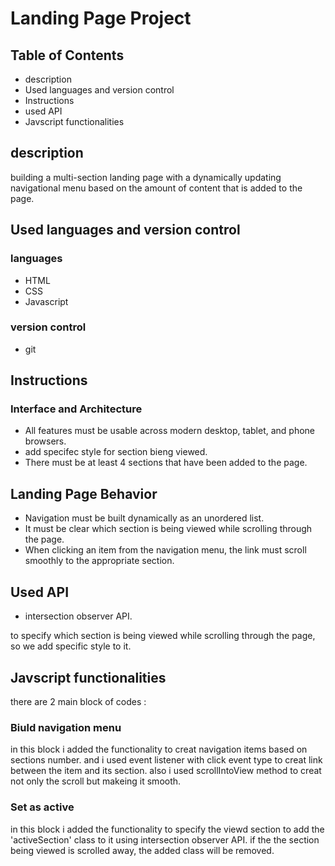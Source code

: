 # Landing Page Project

## Table of Contents

* description
* Used languages and version control
* Instructions
* used API
* Javscript functionalities

## description

building a multi-section landing page with a dynamically updating navigational menu based on the amount of content that is added to the page.


## Used languages and version control

### languages
* HTML
* CSS
* Javascript

### version control
* git

## Instructions

### Interface and Architecture
* All features must be usable across modern desktop, tablet, and phone browsers.
* add specifec style for section bieng viewed.
* There must be at least 4 sections that have been added to the page.

## Landing Page Behavior
* Navigation must be built dynamically as an unordered list.
* It must be clear which section is being viewed while scrolling through the page.
* When clicking an item from the navigation menu, the link must scroll smoothly to the
  appropriate section.


## Used API

* intersection observer API.

to specify which section is being viewed while scrolling through the page,
so we add specific style to it.


## Javscript functionalities
there are 2 main block of codes :

### Biuld navigation menu
in this block i added the functionality to creat navigation items based on
sections number.
and i used event listener with click event type to creat link between the item and its section.
also i used scrollIntoView method to creat not only the scroll but makeing it smooth.

### Set as active
in this block i added the functionality to specify the viewd section to add
the 'activeSection' class to it using intersection observer API. 
if the the section being viewed is scrolled away, the added class will be removed.